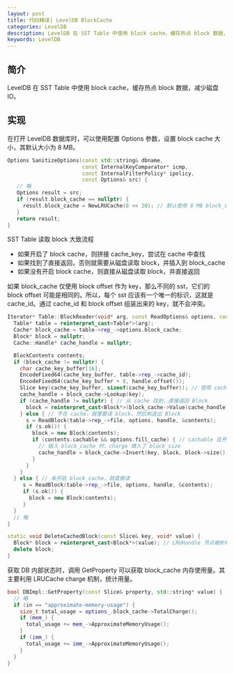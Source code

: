 ```yaml
---
layout: post
title: 代码精读| LevelDB BlockCache
categories: LevelDB
description: LevelDB 在 SST Table 中使用 block cache，缓存热点 block 数据，减少磁盘 IO
keywords: LevelDB
---
```


## 简介

LevelDB 在 SST Table 中使用 block cache，缓存热点 block 数据，减少磁盘 IO。

## 实现

在打开 LevelDB 数据库时，可以使用配置 Options 参数，设置 block cache 大小，其默认大小为 8 MB。

```cpp
Options SanitizeOptions(const std::string& dbname,
						const InternalKeyComparator* icmp,
						const InternalFilterPolicy* ipolicy,
						const Options& src) {
   // 略
   Options result = src;
   if (result.block_cache == nullptr) {
     result.block_cache = NewLRUCache(8 << 20); // 默认使用 8 MB block_cache
   }
   return result;
}
```

SST Table 读取 block 大致流程
* 如果开启了 block cache，则拼接 cache_key，尝试在 cache 中查找
* 如果找到了直接返回，否则就需要从磁盘读取 block，并插入到 block_cache
* 如果没有开启 block cache，则直接从磁盘读取 block，并直接返回

如果 block_cache 仅使用 block offset 作为 key，那么不同的 sst，它们的 block offset 可能是相同的。所以，每个 sst 应该有一个唯一的标识，这就是 cache_id。通过 cache_id 和 block offset 组装出来的 key，就不会冲突。

```cpp
Iterator* Table::BlockReader(void* arg, const ReadOptions& options, const Slice& index_value) {
  Table* table = reinterpret_cast<Table*>(arg);
  Cache* block_cache = table->rep_->options.block_cache;
  Block* block = nullptr;
  Cache::Handle* cache_handle = nullptr;

  BlockContents contents;
  if (block_cache != nullptr) {
    char cache_key_buffer[16];
    EncodeFixed64(cache_key_buffer, table->rep_->cache_id);
    EncodeFixed64(cache_key_buffer + 8, handle.offset());
    Slice key(cache_key_buffer, sizeof(cache_key_buffer)); // 使用 cache_id 和 block offset 拼接 key
    cache_handle = block_cache->Lookup(key);
    if (cache_handle != nullptr) { // 从 cache 找到，直接返回 Block
      block = reinterpret_cast<Block*>(block_cache->Value(cache_handle));
    } else { // 不在 cache，就需要读 block，然后构造出 Block
      s = ReadBlock(table->rep_->file, options, handle, &contents);
      if (s.ok()) {
        block = new Block(contents);
        if (contents.cachable && options.fill_cache) { // cachable 且开启了 fill_cache
	      // 插入 block_cache 时，charge 填入了 block_size
          cache_handle = block_cache->Insert(key, block, block->size(), &DeleteCachedBlock);
        }
      }
    }
  } else { // 未开启 block_cache，就直接读
     s = ReadBlock(table->rep_->file, options, handle, &contents);
     if (s.ok()) {
       block = new Block(contents);
     }
  }
  // 略
}

static void DeleteCachedBlock(const Slice& key, void* value) {
  Block* block = reinterpret_cast<Block*>(value); // LRUHandle 节点被析构时，回调
  delete block;
}
```

获取 DB 内部状态时，调用 GetProperty 可以获取 block_cache 内存使用量。其主要利用 LRUCache charge 机制，统计用量。

```cpp
bool DBImpl::GetProperty(const Slice& property, std::string* value) {
  // 略
  if (in == "approximate-memory-usage") {
    size_t total_usage = options_.block_cache->TotalCharge();
    if (mem_) {
      total_usage += mem_->ApproximateMemoryUsage();
    }
    if (imm_) {
      total_usage += imm_->ApproximateMemoryUsage();
    }
  }
}
```



